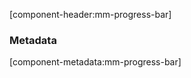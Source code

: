 [component-header:mm-progress-bar]

<mm-progress-bar-demo></mm-progress-bar-demo>

### Metadata
[component-metadata:mm-progress-bar]